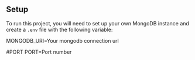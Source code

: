 ## Setup

To run this project, you will need to set up your own MongoDB instance and create a `.env` file with the following variable:

MONGODB_URI=Your mongodb connection url

#PORT
PORT=Port number
